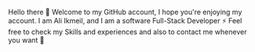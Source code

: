 Hello there 👋 Welcome to my GitHub account, I hope you're enjoying my account.
I am Ali Ikmeil, and I am a software Full-Stack Developer ⚡
Feel free to check my Skills and experiences and also to contact me whenever you want 💬


<!--
**AliIkmeil/AliIkmeil** is a ✨ _special_ ✨ repository because its `README.md` (this file) appears on your GitHub profile.

Here are some ideas to get you started:

- 🔭 I’m currently working on ...
- 🌱 I’m currently learning ...
- 👯 I’m looking to collaborate on ...
- 🤔 I’m looking for help with ...
- 💬 Ask me about ...
- 📫 How to reach me: ...
- 😄 Pronouns: ...
- ⚡ Fun fact: ...
-->
